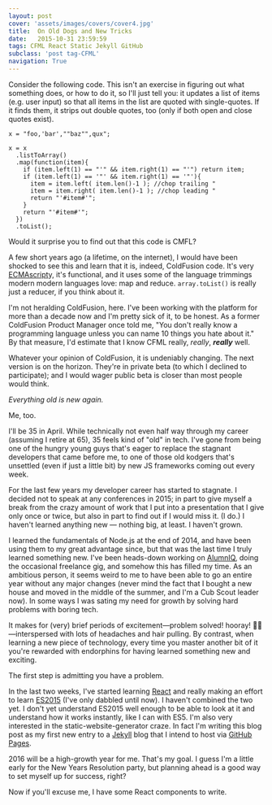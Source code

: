 ```yaml
---
layout: post
cover: 'assets/images/covers/cover4.jpg'
title:  On Old Dogs and New Tricks
date:   2015-10-31 23:59:59
tags: CFML React Static Jekyll GitHub
subclass: 'post tag-CFML'
navigation: True
---
```


Consider the following code. This isn't an exercise in figuring out what something does, or how to do it, so I'll just tell you: it updates a list of items (e.g. user input) so that all items in the list are quoted with single-quotes. If it finds them, it strips out double quotes, too (only if both open and close quotes exist).

```javascript{5}
x = "foo,'bar',""baz"",qux";

x = x
  .listToArray()
  .map(function(item){
    if (item.left(1) == "'" && item.right(1) == "'") return item;
    if (item.left(1) == '"' && item.right(1) == '"'){
      item = item.left( item.len()-1 ); //chop trailing "
      item = item.right( item.len()-1 ); //chop leading "
      return "'#item#'";
    }
    return "'#item#'";
  })
  .toList();
```

Would it surprise you to find out that this code is CMFL?

A few short years ago (a lifetime, on the internet), I would have been shocked to see this and learn that it is, indeed, ColdFusion code. It's very [ECMAscript][ecma]y, it's functional, and it uses some of the language trimmings modern modern languages love: map and reduce. `array.toList()` is really just a reducer, if you think about it.

I'm not heralding ColdFusion, here. I've been working with the platform for more than a decade now and I'm pretty sick of it, to be honest. As a former ColdFusion Product Manager once told me, "You don't really know a programming language unless you can name 10 things you hate about it." By that measure, I'd estimate that I know CFML really, _really_, _**really**_ well.

Whatever your opinion of ColdFusion, it is undeniably changing. The next version is on the horizon. They're in private beta (to which I declined to participate); and I would wager public beta is closer than most people would think.

_Everything old is new again._

Me, too.

I'll be 35 in April. While technically not even half way through my career (assuming I retire at 65), 35 feels kind of "old" in tech. I've gone from being one of the hungry young guys that's eager to replace the stagnant developers that came before me, to one of those old kodgers that's unsettled (even if just a little bit) by new JS frameworks coming out every week.

For the last few years my developer career has started to stagnate. I decided not to speak at any conferences in 2015; in part to give myself a break from the crazy amount of work that I put into a presentation that I give only once or twice, but also in part to find out if I would miss it. (I do.) I haven't learned anything new &mdash; nothing big, at least. I haven't grown.

I learned the fundamentals of Node.js at the end of 2014, and have been using them to my great advantage since, but that was the last time I truly learned something new. I've been heads-down working on [AlumnIQ][iq], doing the occasional freelance gig, and somehow this has filled my time. As an ambitious person, it seems weird to me to have been able to go an entire year without any major changes (never mind the fact that I bought a new house and moved in the middle of the summer, and I'm a Cub Scout leader now). In some ways I was sating my need for growth by solving hard problems with boring tech.

It makes for (very) brief periods of excitement&mdash;problem solved! hooray! 🎉🍻&mdash;interspersed with lots of headaches and hair pulling. By contrast, when learning a new piece of technology, every time you master another bit of it you're rewarded with endorphins for having learned something new and exciting.

The first step is admitting you have a problem.

In the last two weeks, I've started learning [React][react] and really making an effort to learn [ES2015][es2015] (I've only dabbled until now). I haven't combined the two yet. I don't yet understand ES2015 well enough to be able to look at it and understand how it works instantly, like I can with ES5. I'm also very interested in the static-website-generator craze. In fact I'm writing this blog post as my first new entry to a [Jekyll][jekyll] blog that I intend to host via [GitHub Pages][ghpages].

2016 will be a high-growth year for me. That's my goal. I guess I'm a little early for the New Years Resolution party, but planning ahead is a good way to set myself up for success, right?

Now if you'll excuse me, I have some React components to write.

[ecma]: http://www.ecmascript.org
[iq]: http://www.alumniq.com
[react]: https://facebook.github.io/react/
[es2015]: https://babeljs.io/docs/learn-es2015/
[jekyll]: https://jekyllrb.com/
[ghpages]: https://pages.github.com/
